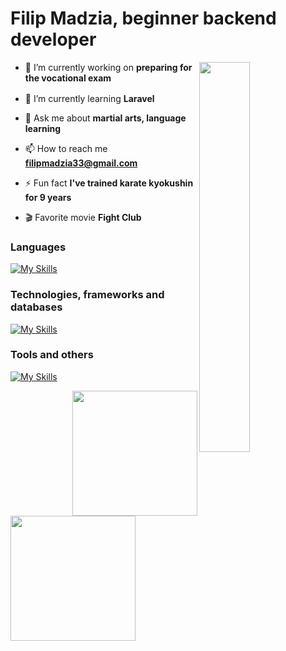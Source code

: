 # Filip Madzia, beginner backend developer

<img align="right" width="40%" src="https://media4.giphy.com/media/v1.Y2lkPTc5MGI3NjExd3U4OGszcXR2dXhxZjByMmRmaGprc2N1bnR4ODFqbjZzcmt1OXRkdCZlcD12MV9pbnRlcm5hbF9naWZfYnlfaWQmY3Q9Zw/xViNZg43O5lG1bdnka/giphy.webp" />

- 🔭 I’m currently working on **preparing for the vocational exam**

- 🌱 I’m currently learning **Laravel** <img src="https://skillicons.dev/icons?i=laravel" width="16px" />

- 💬 Ask me about **martial arts, language learning**

- 📫 How to reach me **filipmadzia33@gmail.com**

- ⚡ Fun fact **I've trained karate kyokushin for 9 years**

- 🎬 Favorite movie **Fight Club**

### Languages

[![My Skills](https://skillicons.dev/icons?i=cs,php,java,cpp,html,css,js,ts)](https://skillicons.dev)

### Technologies, frameworks and databases

[![My Skills](https://skillicons.dev/icons?i=dotnet,laravel,angular,mysql,postgres,bootstrap)](https://skillicons.dev)

### Tools and others

[![My Skills](https://skillicons.dev/icons?i=rider,idea,visualstudio,vscode,postman,figma,notion,git,github)](https://skillicons.dev)


<img src="https://github-readme-stats.vercel.app/api?username=FilipMadzia&theme=vue-dark&show_icons=true&hide_border=true&count_private=true" align="right" height="200px" />

<img src="https://github-readme-stats.vercel.app/api/top-langs/?username=FilipMadzia&theme=vue-dark&show_icons=true&hide_border=true&layout=compact&langs_count=12" height="200px" />

